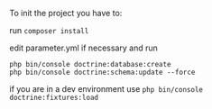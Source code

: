 To init the project you have to:

run ```composer install```

edit parameter.yml if necessary and  run
```
php bin/console doctrine:database:create
php bin/console doctrine:schema:update --force
```
if you are in a dev environment use ```php bin/console doctrine:fixtures:load```
